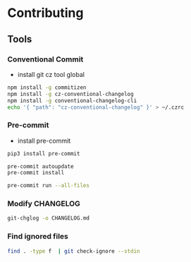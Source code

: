 # Contributing

## Tools

### Conventional Commit

- install git cz tool global

```sh
npm install -g commitizen
npm install -g cz-conventional-changelog
npm install -g conventional-changelog-cli
echo '{ "path": "cz-conventional-changelog" }' > ~/.czrc
```

### Pre-commit

- install pre-commit

```sh
pip3 install pre-commit
```

```sh
pre-commit autoupdate
pre-commit install
```

```sh
pre-commit run --all-files
```

### Modify CHANGELOG

```sh
git-chglog -o CHANGELOG.md
```

### Find ignored files

```sh
find . -type f  | git check-ignore --stdin
```
